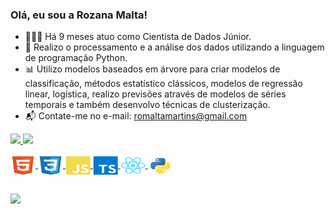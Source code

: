 ### Olá, eu sou a Rozana Malta!

- 👩🏽‍💻 Há 9 meses atuo como Cientista de Dados Júnior.
- 🌱 Realizo o processamento e a análise dos dados utilizando a linguagem de programação Python. 
- 📊 Utilizo modelos baseados em árvore para criar modelos de classificação, métodos estatístico clássicos, modelos de regressão linear, logística, realizo previsões através de modelos de séries temporais e também desenvolvo técnicas de clusterização. 
- 📬 Contate-me no e-mail: romaltamartins@gmail.com

<div>
  <a href="https://github.com/Rozana-Malta">
  <img height="165em" src="https://github-readme-stats.vercel.app/api?username=Rozana-Malta&show_icons=true&theme=radical&include_all_commits=true&count_private=true"/>
  <img height="165em" src="https://github-readme-stats.vercel.app/api/top-langs/?username=Rozana-Malta&layout=compact&langs_count=7&theme=radical"/>
</div>

  <div style="display: inline_block"><br>
  <img align="center" alt="Roz-HTML" height="30" width="40" src="https://raw.githubusercontent.com/devicons/devicon/master/icons/html5/html5-original.svg">
  <img align="center" alt="Roz-CSS" height="30" width="40" src="https://raw.githubusercontent.com/devicons/devicon/master/icons/css3/css3-original.svg"> 
  <img align="center" alt="Roz-Js" height="30" width="40" src="https://raw.githubusercontent.com/devicons/devicon/master/icons/javascript/javascript-plain.svg"> 
  <img align="center" alt="Roz-Ts" height="30" width="40" src="https://raw.githubusercontent.com/devicons/devicon/master/icons/typescript/typescript-plain.svg">
  <img align="center" alt="Roz-React" height="30" width="40" src="https://raw.githubusercontent.com/devicons/devicon/master/icons/react/react-original.svg">
  <img align="center" alt="Roz-Python" height="30" width="40" src="https://raw.githubusercontent.com/devicons/devicon/master/icons/python/python-original.svg">
</div>

  ##
  
  <div> 
  <a href="https://www.linkedin.com/in/rozanamalta/" target="_blank"><img src="https://img.shields.io/badge/-LinkedIn-%230077B5?style=for-the-badge&logo=linkedin&logoColor=white" target="_blank"></a> 
 
</div>
